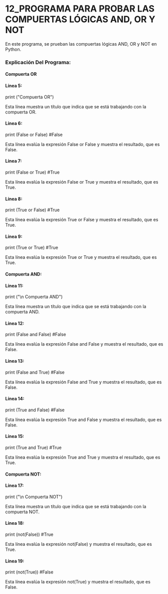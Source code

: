# 12_PROGRAMA PARA PROBAR LAS COMPUERTAS LÓGICAS AND, OR Y NOT
En este programa, se prueban las compuertas lógicas AND, OR y NOT en Python.
### Explicación Del Programa:
#### Compuerta OR
#### Línea 5:
print ("Compuerta OR")

Esta línea muestra un título que indica que se está trabajando con la compuerta OR.

#### Línea 6:
print (False or False) #False

Esta línea evalúa la expresión False or False y muestra el resultado, que es False.

#### Línea 7:
print (False or True) #True

Esta línea evalúa la expresión False or True y muestra el resultado, que es True.

#### Línea 8:
print (True or False) #True

Esta línea evalúa la expresión True or False y muestra el resultado, que es True.

#### Línea 9:
print (True or True) #True

Esta línea evalúa la expresión True or True y muestra el resultado, que es True.

#### Compuerta AND:
#### Línea 11:
print ("\n Compuerta AND")

Esta línea muestra un título que indica que se está trabajando con la compuerta AND.

#### Línea 12:
print (False and False) #False

Esta línea evalúa la expresión False and False y muestra el resultado, que es False.

#### Línea 13:
print (False and True) #False

Esta línea evalúa la expresión False and True y muestra el resultado, que es False.

#### Línea 14:
print (True and False) #False

Esta línea evalúa la expresión True and False y muestra el resultado, que es False.

#### Línea 15:
print (True and True) #True

Esta línea evalúa la expresión True and True y muestra el resultado, que es True.

#### Compuerta NOT:
#### Línea 17:
print ("\n Compuerta NOT")

Esta línea muestra un título que indica que se está trabajando con la compuerta NOT.

#### Línea 18:
print (not(False)) #True

Esta línea evalúa la expresión not(False) y muestra el resultado, que es True.

#### Línea 19:
print (not(True)) #False

Esta línea evalúa la expresión not(True) y muestra el resultado, que es False.
